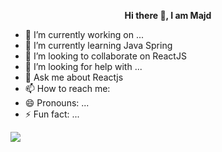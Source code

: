 <p align='center'><b> Hi there 👋, I am Majd </b></p>



- 🔭 I’m currently working on ...
- 🌱 I’m currently learning Java Spring
- 👯 I’m looking to collaborate on ReactJS
- 🤔 I’m looking for help with ...
- 💬 Ask me about Reactjs 
- 📫 How to reach me: 
- 😄 Pronouns: ...
- ⚡ Fun fact: ...

<img src="https://github-readme-stats.vercel.app/api?username=majdajroudi&&show_icons=true&title_color=ffffff&icon_color=bb2acf&text_color=daf7dc&bg_color=151515" />

<!-- -->
